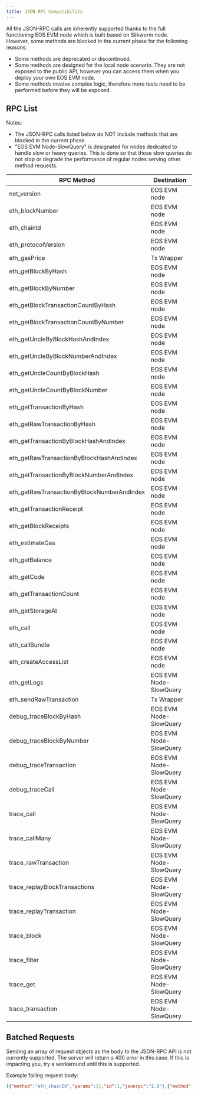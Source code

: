 ```yaml
---
title: JSON RPC Compatibility
---
```


All the JSON-RPC calls are inherently supported thanks to the full functioning EOS EVM node which is built based on Silkworm node. However, some methods are blocked in the current phase for the following reasons:

* Some methods are deprecated or discontinued.
* Some methods are designed for the local node scenario. They are not exposed to the public API, however you can access them when you deploy your own EOS EVM node.
* Some methods involve complex logic, therefore more tests need to be performed before they will be exposed.

## RPC List

Notes:
* The JSON-RPC calls listed below do NOT include methods that are blocked in the current phase.
* "EOS EVM Node-SlowQuery" is designated for nodes dedicated to handle slow or heavy queries. This is done so that those slow queries do not stop or degrade the performance of regular nodes serving other method requests.

| RPC Method                                  | Destination  |
| ------------------------------------------- | ------------ |
| net\_version                                | EOS EVM node |
| eth\_blockNumber                            | EOS EVM node |
| eth\_chainId                                | EOS EVM node |
| eth\_protocolVersion                        | EOS EVM node |
| eth\_gasPrice                               | Tx Wrapper   |
| eth\_getBlockByHash                         | EOS EVM node |
| eth\_getBlockByNumber                       | EOS EVM node |
| eth\_getBlockTransactionCountByHash         | EOS EVM node |
| eth\_getBlockTransactionCountByNumber       | EOS EVM node |
| eth\_getUncleByBlockHashAndIndex            | EOS EVM node |
| eth\_getUncleByBlockNumberAndIndex          | EOS EVM node |
| eth\_getUncleCountByBlockHash               | EOS EVM node |
| eth\_getUncleCountByBlockNumber             | EOS EVM node |
| eth\_getTransactionByHash                   | EOS EVM node |
| eth\_getRawTransactionByHash                | EOS EVM node |
| eth\_getTransactionByBlockHashAndIndex      | EOS EVM node |
| eth\_getRawTransactionByBlockHashAndIndex   | EOS EVM node |
| eth\_getTransactionByBlockNumberAndIndex    | EOS EVM node |
| eth\_getRawTransactionByBlockNumberAndIndex | EOS EVM node |
| eth\_getTransactionReceipt                  | EOS EVM node |
| eth\_getBlockReceipts                       | EOS EVM node |
| eth\_estimateGas                            | EOS EVM node |
| eth\_getBalance                             | EOS EVM node |
| eth\_getCode                                | EOS EVM node |
| eth\_getTransactionCount                    | EOS EVM node |
| eth\_getStorageAt                           | EOS EVM node |
| eth\_call                                   | EOS EVM node |
| eth\_callBundle                             | EOS EVM node |
| eth\_createAccessList                       | EOS EVM node |
| eth\_getLogs                                | EOS EVM Node-SlowQuery |
| eth\_sendRawTransaction                     | Tx Wrapper   |
| debug\_traceBlockByHash                     | EOS EVM Node-SlowQuery |
| debug\_traceBlockByNumber                   | EOS EVM Node-SlowQuery |
| debug\_traceTransaction                     | EOS EVM Node-SlowQuery |
| debug\_traceCall                            | EOS EVM Node-SlowQuery |
| trace\_call                                 | EOS EVM Node-SlowQuery |
| trace\_callMany                             | EOS EVM Node-SlowQuery |
| trace\_rawTransaction                       | EOS EVM Node-SlowQuery |
| trace\_replayBlockTransactions              | EOS EVM Node-SlowQuery |
| trace\_replayTransaction                    | EOS EVM Node-SlowQuery |
| trace\_block                                | EOS EVM Node-SlowQuery |
| trace\_filter                               | EOS EVM Node-SlowQuery |
| trace\_get                                  | EOS EVM Node-SlowQuery |
| trace\_transaction                          | EOS EVM Node-SlowQuery |

## Batched Requests

Sending an array of request objects as the body to the JSON-RPC API is not currently supported. The server will return a 400 error in this case. If this is impacting you, try a workaround until this is supported.

Example failing request body:
```json
[{"method":"eth_chainId","params":[],"id":1,"jsonrpc":"2.0"},{"method":"eth_blockNumber","params":[],"id":2,"jsonrpc":"2.0"}]
```
